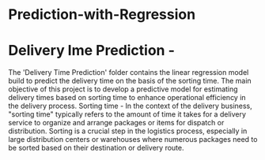 # Prediction-with-Regression

# Delivery Ime Prediction - 
The 'Delivery Time Prediction' folder contains the linear regression model build to predict the delivery time on the basis of the sorting time.
The main objective of this project is to develop a predictive model for estimating delivery times based on sorting time to enhance operational efficiency in the delivery process.
Sorting time - In the context of the delivery business, "sorting time" typically refers to the amount of time it takes for a delivery service to organize and arrange packages or items for dispatch or distribution. Sorting is a crucial step in the logistics process, especially in large distribution centers or warehouses where numerous packages need to be sorted based on their destination or delivery route.


